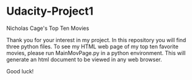 # Udacity-Project1
Nicholas Cage's Top Ten Movies

Thank you for your interest in my project. In this repository you
will find three python files. To see my HTML web page of my top
ten favorite movies, please run MainMovPage.py in a python
environment. This will generate an html document to be viewed in
any web browser.

Good luck!
